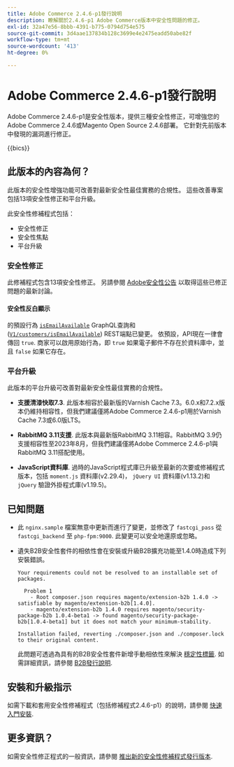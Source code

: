 ```yaml
---
title: Adobe Commerce 2.4.6-p1發行說明
description: 瞭解關於2.4.6-p1 Adobe Commerce版本中安全性問題的修正。
exl-id: 32a47e56-8bbb-4391-b775-0794d754e575
source-git-commit: 3d4aae137834b128c3699e4e2475eadd50abe82f
workflow-type: tm+mt
source-wordcount: '413'
ht-degree: 0%

---
```


# Adobe Commerce 2.4.6-p1發行說明

Adobe Commerce 2.4.6-p1是安全性版本，提供三種安全性修正，可增強您的Adobe Commerce 2.4.6或Magento Open Source 2.4.6部署。 它針對先前版本中發現的漏洞進行修正。

{{bics}}

## 此版本的內容為何？

此版本的安全性增強功能可改善對最新安全性最佳實務的合規性。  這些改善專案包括13項安全性修正和平台升級。

此安全性修補程式包括：

* 安全性修正
* 安全性焦點
* 平台升級

### 安全性修正

此修補程式包含13項安全性修正。 另請參閱 [Adobe安全性公告](https://helpx.adobe.com/security/products/magento/apsb23-35.html) 以取得這些已修正問題的最新討論。

#### 安全性反白顯示

的預設行為 [`isEmailAvailable`](https://developer.adobe.com/commerce/webapi/graphql/schema/customer/queries/is-email-available/) GraphQL查詢和([`V1/customers/isEmailAvailable`](https://adobe-commerce.redoc.ly/2.4.6-admin/tag/customersisEmailAvailable/#operation/PostV1CustomersIsEmailAvailable)) REST端點已變更。 依預設，API現在一律會傳回 `true`. 商家可以啟用原始行為，即 `true` 如果電子郵件不存在於資料庫中，並且 `false` 如果它存在。 <!-- AC-6695 -->

### 平台升級

此版本的平台升級可改善對最新安全性最佳實務的合規性。

* **支援清漆快取7.3**. 此版本相容於最新版的Varnish Cache 7.3。6.0.x和7.2.x版本仍維持相容性，但我們建議僅將Adobe Commerce 2.4.6-p1用於Varnish Cache 7.3或6.0版LTS。

* **RabbitMQ 3.11支援**. 此版本與最新版RabbitMQ 3.11相容。RabbitMQ 3.9仍支援相容性至2023年8月，但我們建議僅將Adobe Commerce 2.4.6-p1與RabbitMQ 3.11搭配使用。

* **JavaScript資料庫**. 過時的JavaScript程式庫已升級至最新的次要或修補程式版本，包括 `moment.js` 資料庫(v2.29.4)， `jQuery UI` 資料庫(v1.13.2)和 `jQuery` 驗證外掛程式庫(v1.19.5)。

## 已知問題

* 此 `nginx.sample` 檔案無意中更新而進行了變更，並修改了 `fastcgi_pass` 從 `fastcgi_backend` 至 `php-fpm:9000`. 此變更可以安全地還原或忽略。 <!-- AC-8992 -->

* 遺失B2B安全性套件的相依性會在安裝或升級B2B擴充功能至1.4.0時造成下列安裝錯誤。

  ```terminal
  Your requirements could not be resolved to an installable set of packages.
  
    Problem 1
      - Root composer.json requires magento/extension-b2b 1.4.0 -> satisfiable by magento/extension-b2b[1.4.0].
      - magento/extension-b2b 1.4.0 requires magento/security-package-b2b 1.0.4-beta1 -> found magento/security-package-b2b[1.0.4-beta1] but it does not match your minimum-stability.
  
  Installation failed, reverting ./composer.json and ./composer.lock to their original content.
  ```

  此問題可透過為具有的B2B安全性套件新增手動相依性來解決 [穩定性標籤](https://getcomposer.org/doc/04-schema.md#package-links). 如需詳細資訊，請參閱 [B2B發行說明](https://experienceleague.adobe.com/docs/commerce-admin/b2b/release-notes.html#known-issue).

## 安裝和升級指示

如需下載和套用安全性修補程式（包括修補程式2.4.6-p1）的說明，請參閱 [快速入門安裝](../../../installation/composer.md).

## 更多資訊？

如需安全性修正程式的一般資訊，請參閱 [推出新的安全性修補程式發行版本](https://community.magento.com/t5/Magento-DevBlog/Introducing-the-New-Security-Patch-Release/ba-p/141287).
